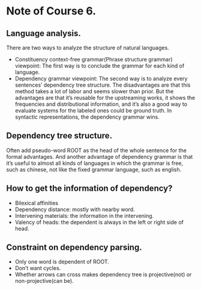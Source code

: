 # Note of Course 6.

## Language analysis.
There are two ways to analyze the structure of natural languages.
- Constituency context-free grammar(Phrase structure grammar) viewpoint: The first way is to conclude the grammar for each kind of language.
- Dependency grammar viewpoint: The second way is to analyze every sentences’ dependency tree structure. The disadvantages are that this method takes a lot of labor and seems slower than prior. But the advantages are that it’s reusable for the upstreaming works, it shows the frequencies and distributional information, and it’s also a good way to evaluate systems for the labeled ones could be ground truth.
In syntactic representations, the dependency grammar wins.

## Dependency tree structure.
Often add pseudo-word ROOT as the head of the whole sentence for the formal advantages. And another advantage of dependency grammar is that it’s useful to almost all kinds of languages in which the grammar is free, such as chinese, not like the fixed grammar language, such as english.

## How to get the information of dependency?
- Bilexical affinities
- Dependency distance: mostly with nearby word.
- Intervening materials: the information in the intervening.
- Valency of heads: the dependent is always in the left or right side of head.

## Constraint on dependency parsing.
- Only one word is dependent of ROOT.
- Don’t want cycles.
- Whether arrows can cross makes dependency tree is projective(not) or non-projective(can be).

